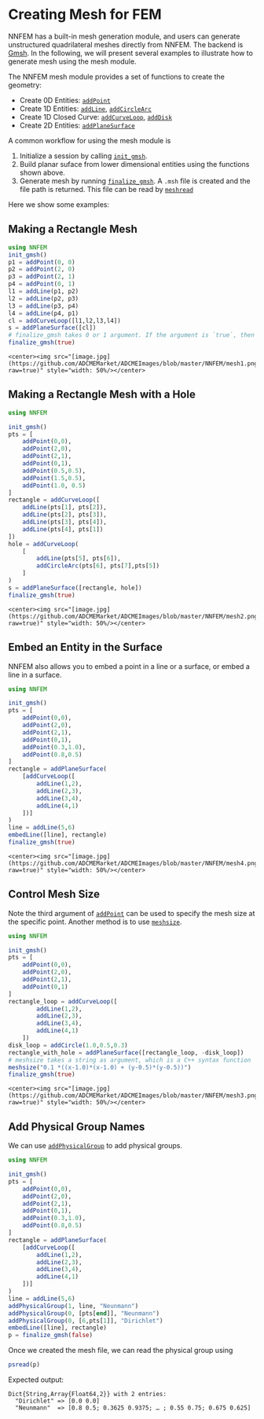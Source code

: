 # Creating Mesh for FEM

NNFEM has a built-in mesh generation module, and users can  generate unstructured quadrilateral meshes directly from NNFEM. The backend is [Gmsh](https://gmsh.info/). In the following, we will present several examples to illustrate how to generate mesh using the mesh module. 

The NNFEM mesh module provides a set of functions to create the geometry:

* Create 0D Entities: [`addPoint`](@ref)
* Create 1D Entities: [`addLine`](@ref), [`addCircleArc`](@ref)
* Create 1D Closed Curve: [`addCurveLoop`](@ref), [`addDisk`](@ref)
* Create 2D Entities: [`addPlaneSurface`](@ref)

A common workflow for using the mesh module is 

1. Initialize a session by calling [`init_gmsh`](@ref).
2. Build planar suface from lower dimensional entities using the functions shown above.
3. Generate mesh by running [`finalize_gmsh`](@ref). A `.msh` file is created and the file path is returned. This file can be read by [`meshread`](@ref)


Here we show some examples:

## Making a Rectangle Mesh
```julia
using NNFEM
init_gmsh()
p1 = addPoint(0, 0)
p2 = addPoint(2, 0)
p3 = addPoint(2, 1)
p4 = addPoint(0, 1)
l1 = addLine(p1, p2)
l2 = addLine(p2, p3)
l3 = addLine(p3, p4)
l4 = addLine(p4, p1)
cl = addCurveLoop([l1,l2,l3,l4])
s = addPlaneSurface([cl])
# finalize_gmsh takes 0 or 1 argument. If the argument is `true`, then the mesh is shown. The default is false.
finalize_gmsh(true)
```

```@raw html
<center><img src="[image.jpg](https://github.com/ADCMEMarket/ADCMEImages/blob/master/NNFEM/mesh1.png?raw=true)" style="width: 50%/>​</center>
```


## Making a Rectangle Mesh with a Hole

```julia
using NNFEM

init_gmsh()
pts = [
    addPoint(0,0),
    addPoint(2,0),
    addPoint(2,1),
    addPoint(0,1),
    addPoint(0.5,0.5),
    addPoint(1.5,0.5),
    addPoint(1.0, 0.5)
]
rectangle = addCurveLoop([
    addLine(pts[1], pts[2]),
    addLine(pts[2], pts[3]),
    addLine(pts[3], pts[4]),
    addLine(pts[4], pts[1])
])
hole = addCurveLoop(
    [
        addLine(pts[5], pts[6]),
        addCircleArc(pts[6], pts[7],pts[5])
    ]
)
s = addPlaneSurface([rectangle, hole])
finalize_gmsh(true)
```

```@raw html
<center><img src="[image.jpg](https://github.com/ADCMEMarket/ADCMEImages/blob/master/NNFEM/mesh2.png?raw=true)" style="width: 50%/>​</center>
```

## Embed an Entity in the Surface

NNFEM also allows you to embed a point in a line or a surface, or embed a line in a surface.

```julia
using NNFEM

init_gmsh()
pts = [
    addPoint(0,0),
    addPoint(2,0),
    addPoint(2,1),
    addPoint(0,1),
    addPoint(0.3,1.0),
    addPoint(0.8,0.5)
]
rectangle = addPlaneSurface(
    [addCurveLoop([
        addLine(1,2),
        addLine(2,3),
        addLine(3,4),
        addLine(4,1)
    ])]
)
line = addLine(5,6)
embedLine([line], rectangle)
finalize_gmsh(true)
```


```@raw html
<center><img src="[image.jpg](https://github.com/ADCMEMarket/ADCMEImages/blob/master/NNFEM/mesh4.png?raw=true)" style="width: 50%/>​</center>
```

## Control Mesh Size

Note the third argument of [`addPoint`](@ref) can be used to specify the mesh size at the specific point. Another method is to use [`meshsize`](@ref).

```julia
using NNFEM

init_gmsh()
pts = [
    addPoint(0,0),
    addPoint(2,0),
    addPoint(2,1),
    addPoint(0,1)
]
rectangle_loop = addCurveLoop([
        addLine(1,2),
        addLine(2,3),
        addLine(3,4),
        addLine(4,1)
    ])
disk_loop = addCircle(1.0,0.5,0.3)
rectangle_with_hole = addPlaneSurface([rectangle_loop, -disk_loop])
# meshsize takes a string as argument, which is a C++ syntax function
meshsize("0.1 *((x-1.0)*(x-1.0) + (y-0.5)*(y-0.5))")
finalize_gmsh(true)
```

```@raw html
<center><img src="[image.jpg](https://github.com/ADCMEMarket/ADCMEImages/blob/master/NNFEM/mesh3.png?raw=true)" style="width: 50%/>​</center>
```

## Add Physical Group Names

We can use [`addPhysicalGroup`](@ref) to add physical groups. 

```julia
using NNFEM

init_gmsh()
pts = [
    addPoint(0,0),
    addPoint(2,0),
    addPoint(2,1),
    addPoint(0,1),
    addPoint(0.3,1.0),
    addPoint(0.8,0.5)
]
rectangle = addPlaneSurface(
    [addCurveLoop([
        addLine(1,2),
        addLine(2,3),
        addLine(3,4),
        addLine(4,1)
    ])]
)
line = addLine(5,6)
addPhysicalGroup(1, line, "Neunmann")
addPhysicalGroup(0, [pts[end]], "Neunmann")
addPhysicalGroup(0, [6,pts[1]], "Dirichlet")
embedLine([line], rectangle)
p = finalize_gmsh(false)
```

Once we created the mesh file, we can read the physical group using 

```julia
psread(p)
```

Expected output:
```
Dict{String,Array{Float64,2}} with 2 entries:
  "Dirichlet" => [0.0 0.0]
  "Neunmann"  => [0.8 0.5; 0.3625 0.9375; … ; 0.55 0.75; 0.675 0.625]
```